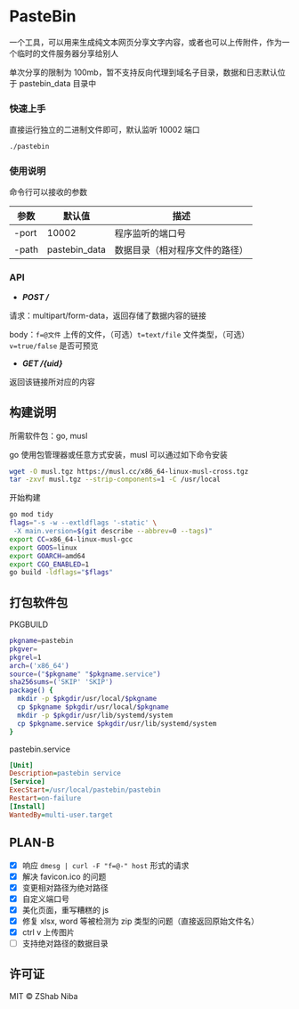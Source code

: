 # PasteBin

一个工具，可以用来生成纯文本网页分享文字内容，或者也可以上传附件，作为一个临时的文件服务器分享给别人

单次分享的限制为 100mb，暂不支持反向代理到域名子目录，数据和日志默认位于 pastebin_data 目录中

### 快速上手

直接运行独立的二进制文件即可，默认监听 10002 端口

```sh
./pastebin
```

### 使用说明

命令行可以接收的参数

参数|默认值|描述
-|-|-
-port|10002|程序监听的端口号
-path|pastebin_data|数据目录（相对程序文件的路径）

### API

- ___POST /___

请求：multipart/form-data，返回存储了数据内容的链接

body：`f=@文件` 上传的文件，（可选）`t=text/file` 文件类型，（可选）`v=true/false` 是否可预览

- ___GET /{uid}___

返回该链接所对应的内容

## 构建说明

所需软件包：go, musl

go 使用包管理器或任意方式安装，musl 可以通过如下命令安装

```sh
wget -O musl.tgz https://musl.cc/x86_64-linux-musl-cross.tgz
tar -zxvf musl.tgz --strip-components=1 -C /usr/local
```

开始构建

```sh
go mod tidy
flags="-s -w --extldflags '-static' \
 -X main.version=$(git describe --abbrev=0 --tags)"
export CC=x86_64-linux-musl-gcc
export GOOS=linux
export GOARCH=amd64
export CGO_ENABLED=1
go build -ldflags="$flags"
```

## 打包软件包

PKGBUILD

```sh
pkgname=pastebin
pkgver=
pkgrel=1
arch=('x86_64')
source=("$pkgname" "$pkgname.service")
sha256sums=('SKIP' 'SKIP')
package() {
  mkdir -p $pkgdir/usr/local/$pkgname
  cp $pkgname $pkgdir/usr/local/$pkgname
  mkdir -p $pkgdir/usr/lib/systemd/system
  cp $pkgname.service $pkgdir/usr/lib/systemd/system
}
```

pastebin.service

```ini
[Unit]
Description=pastebin service
[Service]
ExecStart=/usr/local/pastebin/pastebin
Restart=on-failure
[Install]
WantedBy=multi-user.target
```

## PLAN-B

- [x] 响应 `dmesg | curl -F "f=@-" host` 形式的请求
- [x] 解决 favicon.ico 的问题
- [x] 变更相对路径为绝对路径
- [x] 自定义端口号
- [x] 美化页面，重写糟糕的 js
- [x] 修复 xlsx, word 等被检测为 zip 类型的问题（直接返回原始文件名）
- [x] ctrl v 上传图片
- [ ] 支持绝对路径的数据目录

## 许可证

MIT © ZShab Niba
